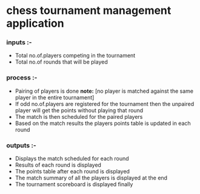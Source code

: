# chess tournament management application
### inputs :-
* Total no.of.players competing in the tournament
* Total no.of rounds that will be played

### process :-
* Pairing of players is done **note:** [no player is matched against the same player in the entire tournament]
* If odd no.of.players are registered for the tournament then the unpaired player will get the points without playing that round
* The match is then scheduled for the paired players
* Based on the match results the players points table is updated in each round

### outputs :-
* Displays the match scheduled for each round
* Results of each round is displayed
* The points table after each round is displayed
* The match summary of all the players is displayed at the end
* The tournament scoreboard is displayed finally
